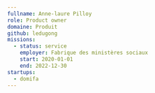```yaml
---
fullname: Anne-laure Pilloy
role: Product owner
domaine: Produit
github: ledugong
missions:
  - status: service
    employer: Fabrique des ministères sociaux
    start: 2020-01-01
    end: 2022-12-30
startups:
  - domifa
---
```

